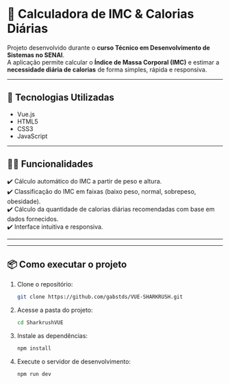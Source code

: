 
# 🧮 Calculadora de IMC & Calorias Diárias  

Projeto desenvolvido durante o **curso Técnico em Desenvolvimento de Sistemas no SENAI**.  
A aplicação permite calcular o **Índice de Massa Corporal (IMC)** e estimar a **necessidade diária de calorias** de forma simples, rápida e responsiva.  

---

## 🚀 Tecnologias Utilizadas
- Vue.js 
- HTML5  
- CSS3  
- JavaScript  



---

## 👨‍💻 Funcionalidades
✔️ Cálculo automático do IMC a partir de peso e altura.  
✔️ Classificação do IMC em faixas (baixo peso, normal, sobrepeso, obesidade).  
✔️ Cálculo da quantidade de calorias diárias recomendadas com base em dados fornecidos.  
✔️ Interface intuitiva e responsiva.  

---



---

## 📦 Como executar o projeto  

1. Clone o repositório:
   ```bash
   git clone https://github.com/gabstds/VUE-SHARKRUSH.git
   

2. Acesse a pasta do projeto:
   ```bash
   cd SharkrushVUE


3. Instale as dependências:

   ```bash
   npm install


4. Execute o servidor de desenvolvimento:

   ```bash
   npm run dev

